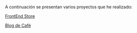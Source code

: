 A continuación se presentan varios proyectos que he realizado:

[FrontEnd Store](https://forexamplestore.netlify.app/)

[Blog de Café](https://coffeeknowledge.netlify.app/)